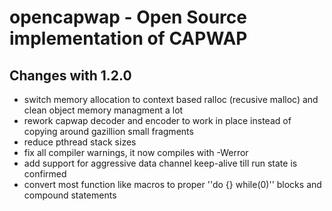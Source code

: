 opencapwap - Open Source implementation of CAPWAP
=================================================

Changes with 1.2.0
------------------

* switch memory allocation to context based ralloc (recusive malloc)
  and clean object memory managment a lot
* rework capwap decoder and encoder to work in place instead of copying
  around gazillion small fragments
* reduce pthread stack sizes
* fix all compiler warnings, it now compiles with -Werror
* add support for aggressive data channel keep-alive till run state is
  confirmed
* convert most function like macros to proper ''do {} while(0)'' blocks
  and compound statements

